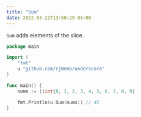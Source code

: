 ```yaml
---
title: "Sum"
date: 2022-03-21T13:50:29-04:00
---
```


`Sum` adds elements of the slice.

```go
package main

import (
	"fmt"
	u "github.com/rjNemo/underscore"
)

func main() {
	nums := []int{0, 1, 2, 3, 4, 5, 6, 7, 8, 9}

	fmt.Println(u.Sum(nums)) // 45
}
```
